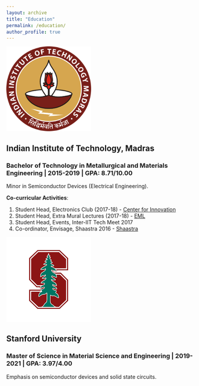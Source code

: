 ```yaml
---
layout: archive
title: "Education"
permalink: /education/
author_profile: true
---
```


![IITM image](/images/IIT_Madras_logo.png)
## Indian Institute of Technology, Madras
### Bachelor of Technology in Metallurgical and Materials Engineering | 2015-2019 | GPA: 8.71/10.00

Minor in Semiconductor Devices (Electrical Engineering). 


**Co-curricular Activities**:
1. Student Head, Electronics Club (2017-18) - [Center for Innovation](https://cfi.iitm.ac.in/)
2. Student Head, Extra Mural Lectures (2017-18) - [EML](https://www.instagram.com/emliitm/?hl=en)
3. Student Head, Events, Inter-IIT Tech Meet 2017 
4. Co-ordinator, Envisage, Shaastra 2016 - [Shaastra](https://www.shaastra.org/)


![Stanford image](/images/stanford.png)
## Stanford University
### Master of Science in Material Science and Engineering | 2019-2021 | GPA: 3.97/4.00

Emphasis on semiconductor devices and solid state circuits.


<!---
{% if author.googlescholar %}
  You can also find my articles on <u><a href="{{author.googlescholar}}">my Google Scholar profile</a>.</u>
{% endif %}

{% include base_path %}

{% for post in site.publications reversed %}
  {% include archive-single.html %}
{% endfor %}
--->
